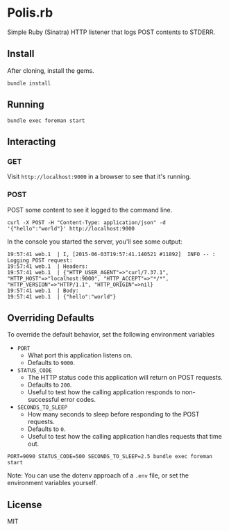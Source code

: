 # Polis.rb

Simple Ruby (Sinatra) HTTP listener that logs POST contents to STDERR.

## Install

After cloning, install the gems.

`bundle install`

## Running

`bundle exec foreman start`

## Interacting

### GET

Visit `http://localhost:9000` in a browser to see that it's running.

### POST

POST some content to see it logged to the command line.

```
curl -X POST -H "Content-Type: application/json" -d '{"hello":"world"}' http://localhost:9000
```

In the console you started the server, you'll see some output:

```
19:57:41 web.1  | I, [2015-06-03T19:57:41.140521 #11892]  INFO -- : Logging POST request:
19:57:41 web.1  | Headers:
19:57:41 web.1  | {"HTTP_USER_AGENT"=>"curl/7.37.1", "HTTP_HOST"=>"localhost:9000", "HTTP_ACCEPT"=>"*/*", "HTTP_VERSION"=>"HTTP/1.1", "HTTP_ORIGIN"=>nil}
19:57:41 web.1  | Body:
19:57:41 web.1  | {"hello":"world"}
```

## Overriding Defaults


To override the default behavior, set the following environment variables

- `PORT`
  - What port this application listens on.
  - Defaults to `9000`.
- `STATUS_CODE`
  - The HTTP status code this application will return on POST requests.
  - Defaults to `200`.
  - Useful to test how the calling application responds to non-successful
    error codes.
- `SECONDS_TO_SLEEP`
  - How many seconds to sleep before responding to the POST requests.
  - Defaults to `0`.
  - Useful to test how the calling application handles requests that time out.

```
PORT=9090 STATUS_CODE=500 SECONDS_TO_SLEEP=2.5 bundle exec foreman start
```

Note: You can use the dotenv approach of a `.env` file, or set the environment variables yourself.

## License

MIT

